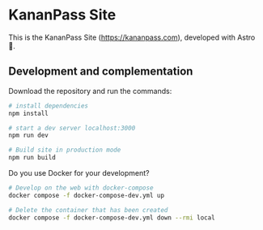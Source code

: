 # KananPass Site

This is the KananPass Site (https://kananpass.com), developed with Astro 🚀.


## Development and complementation

Download the repository and run the commands:

```sh
# install dependencies
npm install

# start a dev server localhost:3000
npm run dev

# Build site in production mode
npm run build
```

Do you use Docker for your development?

```sh
# Develop on the web with docker-compose
docker compose -f docker-compose-dev.yml up

# Delete the container that has been created
docker compose -f docker-compose-dev.yml down --rmi local
```